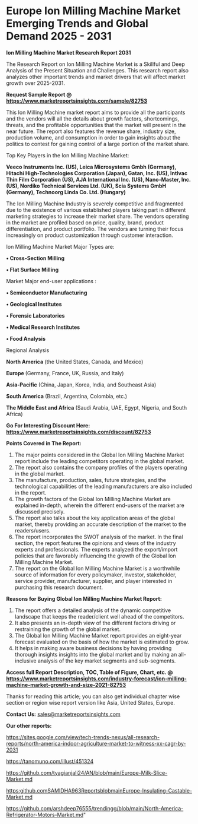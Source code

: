  # Europe Ion Milling Machine Market Emerging Trends and Global Demand 2025 - 2031

<strong>Ion Milling Machine Market Research Report 2031</strong>

The Research Report on Ion Milling Machine Market is a Skillful and Deep Analysis of the Present Situation and Challenges. This research report also analyzes other important trends and market drivers that will affect market growth over 2025-2031.

<strong>Request Sample Report @ <a href=https://www.marketreportsinsights.com/sample/82753>https://www.marketreportsinsights.com/sample/82753</a></strong>

This Ion Milling Machine market report aims to provide all the participants and the vendors will all the details about growth factors, shortcomings, threats, and the profitable opportunities that the market will present in the near future. The report also features the revenue share, industry size, production volume, and consumption in order to gain insights about the politics to contest for gaining control of a large portion of the market share.

Top Key Players in the Ion Milling Machine Market:

<strong>Veeco Instruments Inc. (US), Leica Microsystems Gmbh (Germany), Hitachi High-Technologies Corporation (Japan), Gatan, Inc. (US), Intlvac Thin Film Corporation (US), AJA International Inc. (US), Nano-Master, Inc. (US), Nordiko Technical Services Ltd. (UK), Scia Systems GmbH (Germany), Technoorg Linda Co. Ltd. (Hungary)</strong>

The Ion Milling Machine Industry is severely competitive and fragmented due to the existence of various established players taking part in different marketing strategies to increase their market share. The vendors operating in the market are profiled based on price, quality, brand, product differentiation, and product portfolio. The vendors are turning their focus increasingly on product customization through customer interaction.

Ion Milling Machine Market Major Types are:

<strong>• Cross-Section Milling

• Flat Surface Milling</strong>

Market Major end-user applications :

<strong>• Semiconductor Manufacturing

• Geological Institutes

• Forensic Laboratories

• Medical Research Institutes

• Food Analysis</strong>

Regional Analysis

</u><strong><b>North America</b></strong> (the United States, Canada, and Mexico)

<strong><b>Europe </b></strong>(Germany, France, UK, Russia, and Italy)

<strong><b>Asia-Pacific</b></strong> (China, Japan, Korea, India, and Southeast Asia)

<strong><b>South America</b></strong> (Brazil, Argentina, Colombia, etc.)

<strong><b>The Middle East and Africa</b></strong> (Saudi Arabia, UAE, Egypt, Nigeria, and South Africa)

<strong>Go For Interesting Discount Here: <a href=https://www.marketreportsinsights.com/discount/82753>https://www.marketreportsinsights.com/discount/82753</a></strong>

<strong>Points Covered in The Report:</strong>
<ol>
  <li>The major points considered in the Global Ion Milling Machine Market report include the leading competitors operating in the global market.</li>
  <li>The report also contains the company profiles of the players operating in the global market.</li>
  <li>The manufacture, production, sales, future strategies, and the technological capabilities of the leading manufacturers are also included in the report.</li>
  <li>The growth factors of the Global Ion Milling Machine Market are explained in-depth, wherein the different end-users of the market are discussed precisely.</li>
  <li>The report also talks about the key application areas of the global market, thereby providing an accurate description of the market to the readers/users.</li>
  <li>The report incorporates the SWOT analysis of the market. In the final section, the report features the opinions and views of the industry experts and professionals. The experts analyzed the export/import policies that are favorably influencing the growth of the Global Ion Milling Machine Market.</li>
  <li>The report on the Global Ion Milling Machine Market is a worthwhile source of information for every policymaker, investor, stakeholder, service provider, manufacturer, supplier, and player interested in purchasing this research document.</li>
</ol>
<strong>Reasons for Buying Global Ion Milling Machine Market Report:</strong>

<ol>
  <li>The report offers a detailed analysis of the dynamic competitive landscape that keeps the reader/client well ahead of the competitors.</li>
  <li>It also presents an in-depth view of the different factors driving or restraining the growth of the global market.</li>
  <li>The Global Ion Milling Machine Market report provides an eight-year forecast evaluated on the basis of how the market is estimated to grow.</li>
  <li>It helps in making aware business decisions by having providing thorough insights insights into the global market and by making an all-inclusive analysis of the key market segments and sub-segments.</li>
</ol>
<strong>Access full Report Description, TOC, Table of Figure, Chart, etc. @ <a href=https://www.marketreportsinsights.com/industry-forecast/ion-milling-machine-market-growth-and-size-2021-82753>https://www.marketreportsinsights.com/industry-forecast/ion-milling-machine-market-growth-and-size-2021-82753</a></strong>


Thanks for reading this article; you can also get individual chapter wise section or region wise report version like Asia, United States, Europe.

<strong>Contact Us:</strong>
sales@marketreportsinsights.com

<strong>Our other reports:</strong>

<a href=https://sites.google.com/view/tech-trends-nexus/all-research-reports/north-america-indoor-agriculture-market-to-witness-xx-cagr-by-2031>https://sites.google.com/view/tech-trends-nexus/all-research-reports/north-america-indoor-agriculture-market-to-witness-xx-cagr-by-2031</a>

<a href=https://tanomuno.com/illust/451324>https://tanomuno.com/illust/451324</a>

<a href=https://github.com/tyagianjali24/AN/blob/main/Europe-Milk-Slice-Market.md>https://github.com/tyagianjali24/AN/blob/main/Europe-Milk-Slice-Market.md</a>

<a href=https:github.comSAMIDHA963ReportsblobmainEurope-Insulating-Castable-Market.md>https:github.comSAMIDHA963ReportsblobmainEurope-Insulating-Castable-Market.md</a>

<a href=https://github.com/arshdeep76555/trendingg/blob/main/North-America-Refrigerator-Motors-Market.md>https://github.com/arshdeep76555/trendingg/blob/main/North-America-Refrigerator-Motors-Market.md</a>"
